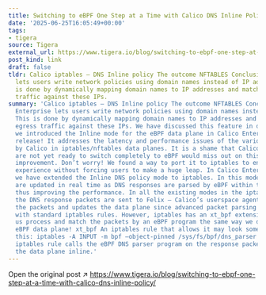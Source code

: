 ```yaml
---
title: Switching to eBPF One Step at a Time with Calico DNS Inline Policy
date: '2025-06-25T16:05:49+00:00'
tags:
- tigera
source: Tigera
external_url: https://www.tigera.io/blog/switching-to-ebpf-one-step-at-a-time-with-calico-dns-inline-policy/
post_kind: link
draft: false
tldr: Calico iptables – DNS Inline policy The outcome NFTABLES Conclusion Calico Enterprise
  lets users write network policies using domain names instead of IP addresses. This
  is done by dynamically mapping domain names to IP addresses and matching the egress
  traffic against these IPs.
summary: 'Calico iptables – DNS Inline policy The outcome NFTABLES Conclusion Calico
  Enterprise lets users write network policies using domain names instead of IP addresses.
  This is done by dynamically mapping domain names to IP addresses and matching the
  egress traffic against these IPs. We have discussed this feature in detail when
  we introduced the Inline mode for the eBPF data plane in Calico Enterprise 3. 20
  release! It addresses the latency and performance issues of the various modes used
  by Calico in iptables/nftables data planes. It is a shame that Calico users who
  are not yet ready to switch completely to eBPF would miss out on this big DNS policy
  improvement. Don’t worry! We found a way to port it to iptables to enhance our users’
  experience without forcing users to make a huge leap. In Calico Enterprise v3. 21,
  we have extended the Inline DNS policy mode to iptables. In this mode, DNS policies
  are updated in real time as DNS responses are parsed by eBPF within the data plane,
  thus improving the performance. In all the existing modes in the iptables data plane,
  the DNS response packets are sent to Felix – Calico’s userspace agent. It parses
  the packets and updates the data plane since advanced packet parsing is not feasible
  with standard iptables rules. However, iptables has an xt_bpf extension which lets
  us process and match the packets by an eBPF program the same way we do that in the
  eBPF data plane! xt_bpf An iptables rule that allows it may look something like
  this: iptables -A INPUT -m bpf –object-pinned /sys/fs/bpf/dns_parser -j ACCEPT The
  iptables rule calls the eBPF DNS parser program on the response packet and updates
  the data plane inline.'
---
```

Open the original post ↗ https://www.tigera.io/blog/switching-to-ebpf-one-step-at-a-time-with-calico-dns-inline-policy/
